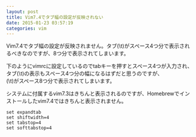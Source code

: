 ```yaml
---
layout: post
title: Vim7.4でタブ幅の設定が反映されない
date: 2015-01-23 03:57:19
categories: vim
---
```

<!-- {% raw %} -->
<p>Vim7.4でタブ幅の設定が反映されません。タブ(\t)がスペース4つ分で表示されるべきなのですが、8つ分で表示されてしまいます。</p>

<p>下のようにvimrcに設定しているのでtabキーを押すとスペース4つが入力され、<br>
タブ(\t)の表示もスペース4つ分の幅になるはずだと思うのですが、<br>
(\t)がスペース8つ分で表示されてしまいます。</p>

<p>システムに付属するvim7.3はきちんと表示されるのですが、Homebrewでインストールしたvim7.4ではきちんと表示されません。</p>

<pre><code>set expandtab
set shiftwidth=4
set tabstop=4
set softtabstop=4
</code></pre>
<!-- {% endraw %} -->
